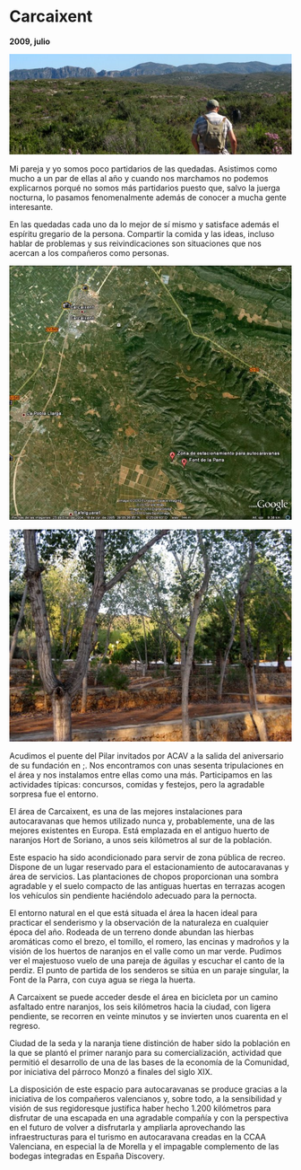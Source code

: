 # Carcaixent
**2009, julio**

![Senderismo por las cumbres de Carcaixent](resources/img_3902.jpg)

Mi pareja y yo somos poco partidarios de las quedadas. Asistimos como mucho a un par de ellas al año y cuando nos marchamos no podemos explicarnos porqué no somos más partidarios puesto que, salvo la juerga nocturna, lo pasamos fenomenalmente además de conocer a mucha gente interesante.

En las quedadas cada uno da lo mejor de sí mismo y satisface además el espíritu gregario de la  persona. Compartir la comida y las ideas, incluso hablar de problemas y sus reivindicaciones son situaciones que nos acercan a los compañeros como personas.

![Visión de Google de Carcaixent y el área](resources/carcaixent300x269.jpg)

![Un área con los estacionamientos en terrazas](resources/img_3921300x225.jpg)

Acudimos el puente del Pilar invitados por ACAV a la salida del aniversario de su fundación en ;. Nos encontramos con unas sesenta tripulaciones en el área y nos instalamos entre ellas como una más. Participamos en las actividades típicas: concursos, comidas y festejos, pero la agradable sorpresa fue el entorno.

El área de Carcaixent, es una de las mejores instalaciones para autocaravanas que hemos utilizado nunca y, probablemente, una de las mejores existentes en Europa. Está emplazada en el antiguo huerto de naranjos Hort de Soriano, a unos seis kilómetros al sur de la población.

Este espacio ha sido acondicionado para servir de zona pública de recreo. Dispone de un lugar reservado para el estacionamiento de autocaravanas y área de servicios. Las plantaciones de chopos proporcionan una sombra agradable y el suelo compacto de las antiguas huertas en terrazas acogen los vehículos sin pendiente haciéndolo adecuado para la pernocta.

El entorno natural en el que está situada el área la hacen ideal para practicar el senderismo y la observación de la naturaleza en cualquier época del año. Rodeada de un terreno donde abundan las hierbas aromáticas como el brezo, el tomillo, el romero, las encinas y madroños y la visión de los huertos de naranjos en el valle como un mar verde. Pudimos ver el majestuoso vuelo de una pareja de águilas y escuchar el canto de la perdiz. El punto de partida de los senderos se sitúa en un paraje singular, la Font de la Parra, con cuya agua se riega la huerta.

A Carcaixent se puede acceder desde el área en bicicleta por un camino asfaltado entre naranjos, los seis kilómetros hacia la ciudad, con ligera pendiente, se recorren en veinte minutos y se invierten unos cuarenta en el regreso.

Ciudad de la seda y la naranja tiene distinción de haber sido la población en la que se plantó el primer naranjo para su comercialización, actividad que permitió el desarrollo de una de las bases de la economía de la Comunidad, por iniciativa del párroco Monzó a finales del siglo XIX.

La disposición de este espacio para autocaravanas se produce gracias a la iniciativa de los compañeros valencianos y, sobre todo, a la sensibilidad y visión de sus regidoresque  justifica haber hecho 1.200 kilómetros para disfrutar de una escapada en una agradable compañía y con la perspectiva en el futuro de volver a disfrutarla y ampliarla aprovechando las infraestructuras para el turismo en autocaravana creadas en la CCAA Valenciana, en especial la de Morella y el impagable complemento de las bodegas integradas en España Discovery.